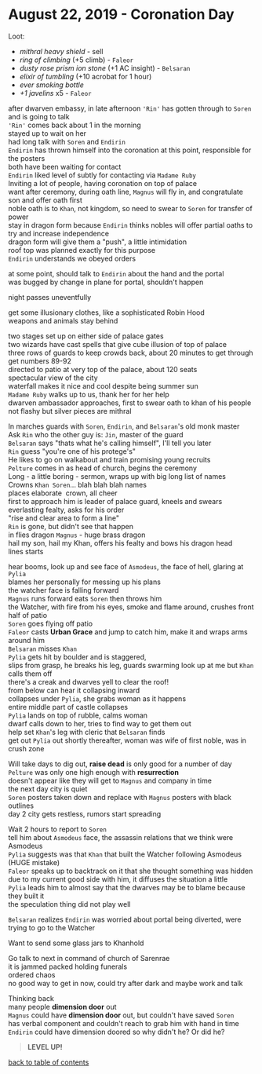 # August 22, 2019 - Coronation Day

Loot:  
- _mithral heavy shield_ - sell  
- _ring of climbing_ (+5 climb) - `Faleor`  
- _dusty rose prism ion stone_ (+1 AC insight) - `Belsaran`  
- _elixir of tumbling_ (+10 acrobat for 1 hour)  
- _ever smoking bottle_  
- _+1 javelins_ x5 - `Faleor`  

after dwarven embassy, in late afternoon `'Rin'` has gotten through to `Soren` and is going to talk  
`'Rin'` comes back about 1 in the morning  
stayed up to wait on her  
had long talk with `Soren` and `Endirin`  
`Endirin` has thrown himself into the coronation at this point, responsible for the posters  
both have been waiting for contact  
`Endirin` liked level of subtly for contacting via `Madame Ruby`  
Inviting a lot of people, having coronation on top of palace  
want after ceremony, during oath line, `Magnus` will fly in, and congratulate son and offer oath first  
noble oath is to `Khan`, not kingdom, so need to swear to `Soren` for transfer of power  
stay in dragon form because `Endirin` thinks nobles will offer partial oaths to try and increase independence  
dragon form will give them a "push", a little intimidation  
roof top was planned exactly for this purpose  
`Endirin` understands we obeyed orders  

at some point, should talk to `Endirin` about the hand and the portal  
was bugged by change in plane for portal, shouldn't happen  

night passes uneventfully  

get some illusionary clothes, like a sophisticated Robin Hood  
weapons and animals stay behind  

two stages set up on either side of palace gates  
two wizards have cast spells that give cube illusion of top of palace  
three rows of guards to keep crowds back, about 20 minutes to get through  
get numbers 89-92  
directed to patio at very top of the palace, about 120 seats  
spectacular view of the city  
waterfall makes it nice and cool despite being summer sun  
`Madame Ruby` walks up to us, thank her for her help  
dwarven ambassador approaches, first to swear oath to khan of his people  
not flashy but silver pieces are mithral  

In marches guards with `Soren`, `Endirin`, and `Belsaran`'s old monk master  
Ask `Rin` who the other guy is: `Jin`, master of the guard  
`Belsaran` says "thats what he's calling himself", I'll tell you later  
`Rin` guess "you're one of his protege's"  
He likes to go on walkabout and train promising young recruits  
`Pelture` comes in as head of church, begins the ceremony  
Long - a little boring - sermon, wraps up with big long list of names  
Crowns `Khan Soren`... blah blah blah names  
places elaborate  crown, all cheer  
first to approach him is leader of palace guard, kneels and swears everlasting fealty, asks for his order  
"rise and clear area to form a line"  
`Rin` is gone, but didn't see that happen  
in flies dragon `Magnus` - huge brass dragon  
hail my son, hail my Khan, offers his fealty and bows his dragon head  
lines starts  

hear booms, look up and see face of `Asmodeus`, the face of hell, glaring at `Pylia`  
blames her personally for messing up his plans  
the watcher face is falling forward  
`Magnus` runs forward eats `Soren` then throws him  
the Watcher, with fire from his eyes, smoke and flame around, crushes front half of patio  
`Soren` goes flying off patio  
`Faleor` casts **Urban Grace** and jump to catch him, make it and wraps arms around him  
`Belsaran` misses `Khan`  
`Pylia` gets hit by boulder and is staggered,  
slips from grasp, he breaks his leg, guards swarming look up at me but `Khan` calls them off  
there's a creak and dwarves yell to clear the roof!  
from below can hear it collapsing inward  
collapses under `Pylia`, she grabs woman as it happens  
entire middle part of castle collapses  
`Pylia` lands on top of rubble, calms woman  
dwarf calls down to her, tries to find way to get them out   
help set `Khan`'s leg with cleric that `Belsaran` finds  
get out `Pylia` out shortly thereafter, woman was wife of first noble, was in crush zone  

Will take days to dig out, **raise dead** is only good for a number of day  
`Pelture` was only one high enough with **resurrection**  
doesn't appear like they will get to `Magnus` and company in time  
the next day city is quiet  
`Soren` posters taken down and replace with `Magnus` posters with black outlines  
day 2 city gets restless, rumors start spreading  

Wait 2 hours to report to `Soren`  
tell him about `Asmodeus` face, the assassin relations that we think were Asmodeus  
`Pylia` suggests was that `Khan` that built the Watcher following Asmodeus (HUGE mistake)  
`Faleor` speaks up to backtrack on it that she thought something was hidden  
due to my current good side with him, it diffuses the situation a little  
`Pylia` leads him to almost say that the dwarves may be to blame because they built it  
the speculation thing did not play well  

`Belsaran` realizes `Endirin` was worried about portal being diverted, were trying to go to the Watcher  

Want to send some glass jars to Khanhold  

Go talk to next in command of church of Sarenrae  
it is jammed packed holding funerals  
ordered chaos  
no good way to get in now, could try after dark and maybe work and talk  

Thinking back  
many people **dimension door** out  
`Magnus` could have **dimension door** out, but couldn't have saved `Soren`  
has verbal component and couldn't reach to grab him with hand in time  
`Endirin` could have dimension doored so why didn't he? Or did he?  

> **LEVEL UP!**

[back to table of contents](/sessions/README.md)
